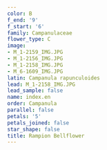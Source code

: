 ```yaml
---
color: B
f_end: '9'
f_start: '6'
family: Campanulaceae
flower_type: C
image:
- M_1-2159_IMG.JPG
- M_1-2156_IMG.JPG
- M_1-2158_IMG.JPG
- M_6-1609_IMG.JPG
latin: Campanula rapunculoides
lead: M_1-2158_IMG.JPG
lead_sample: false
name: index.en
order: Campanula
parallel: false
petals: '5'
petals_joined: false
star_shape: false
title: Rampion Bellflower
---
```

